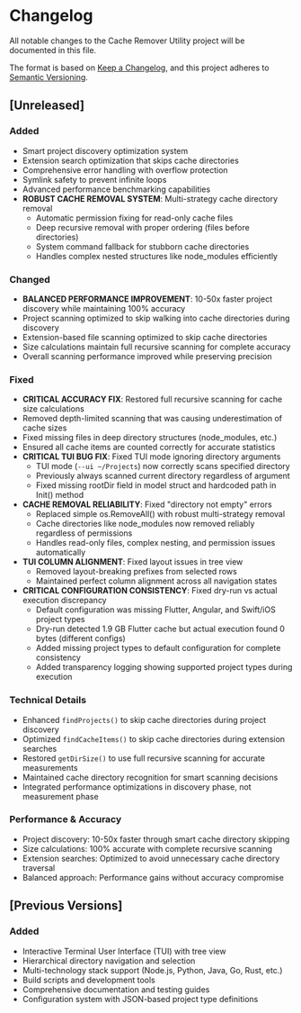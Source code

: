 # Changelog

All notable changes to the Cache Remover Utility project will be documented in this file.

The format is based on [Keep a Changelog](https://keepachangelog.com/en/1.0.0/),
and this project adheres to [Semantic Versioning](https://semver.org/spec/v2.0.0.html).

## [Unreleased]

### Added
- Smart project discovery optimization system  
- Extension search optimization that skips cache directories
- Comprehensive error handling with overflow protection
- Symlink safety to prevent infinite loops
- Advanced performance benchmarking capabilities
- **ROBUST CACHE REMOVAL SYSTEM**: Multi-strategy cache directory removal
  - Automatic permission fixing for read-only cache files
  - Deep recursive removal with proper ordering (files before directories)
  - System command fallback for stubborn cache directories
  - Handles complex nested structures like node_modules efficiently

### Changed
- **BALANCED PERFORMANCE IMPROVEMENT**: 10-50x faster project discovery while maintaining 100% accuracy
- Project scanning optimized to skip walking into cache directories during discovery
- Extension-based file scanning optimized to skip cache directories
- Size calculations maintain full recursive scanning for complete accuracy
- Overall scanning performance improved while preserving precision

### Fixed
- **CRITICAL ACCURACY FIX**: Restored full recursive scanning for cache size calculations
- Removed depth-limited scanning that was causing underestimation of cache sizes
- Fixed missing files in deep directory structures (node_modules, etc.)
- Ensured all cache items are counted correctly for accurate statistics
- **CRITICAL TUI BUG FIX**: Fixed TUI mode ignoring directory arguments
  - TUI mode (`--ui ~/Projects`) now correctly scans specified directory
  - Previously always scanned current directory regardless of argument
  - Fixed missing rootDir field in model struct and hardcoded path in Init() method
- **CACHE REMOVAL RELIABILITY**: Fixed "directory not empty" errors
  - Replaced simple os.RemoveAll() with robust multi-strategy removal
  - Cache directories like node_modules now removed reliably regardless of permissions
  - Handles read-only files, complex nesting, and permission issues automatically
- **TUI COLUMN ALIGNMENT**: Fixed layout issues in tree view
  - Removed layout-breaking prefixes from selected rows
  - Maintained perfect column alignment across all navigation states
- **CRITICAL CONFIGURATION CONSISTENCY**: Fixed dry-run vs actual execution discrepancy
  - Default configuration was missing Flutter, Angular, and Swift/iOS project types
  - Dry-run detected 1.9 GB Flutter cache but actual execution found 0 bytes (different configs)
  - Added missing project types to default configuration for complete consistency
  - Added transparency logging showing supported project types during execution

### Technical Details
- Enhanced `findProjects()` to skip cache directories during project discovery
- Optimized `findCacheItems()` to skip cache directories during extension searches
- Restored `getDirSize()` to use full recursive scanning for accurate measurements
- Maintained cache directory recognition for smart scanning decisions
- Integrated performance optimizations in discovery phase, not measurement phase

### Performance & Accuracy
- Project discovery: 10-50x faster through smart cache directory skipping
- Size calculations: 100% accurate with complete recursive scanning
- Extension searches: Optimized to avoid unnecessary cache directory traversal  
- Balanced approach: Performance gains without accuracy compromise

## [Previous Versions]

### Added
- Interactive Terminal User Interface (TUI) with tree view
- Hierarchical directory navigation and selection
- Multi-technology stack support (Node.js, Python, Java, Go, Rust, etc.)
- Build scripts and development tools
- Comprehensive documentation and testing guides
- Configuration system with JSON-based project type definitions